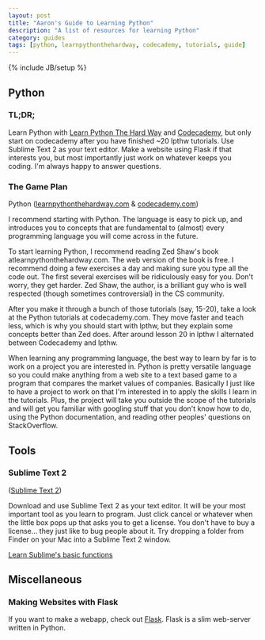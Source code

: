 ```yaml
---
layout: post
title: "Aaron's Guide to Learning Python"
description: "A list of resources for learning Python"
category: guides
tags: [python, learnpythonthehardway, codecademy, tutorials, guide]
---
```

{% include JB/setup %}

## Python

### TL;DR;

Learn Python with [Learn Python The Hard Way](http://learnpythonthehardway.com) and [Codecademy](http://www.codecademy.com), but only start on codecademy after you have finished ~20 lpthw tutorials. Use Sublime Text 2 as your text editor. Make a website using Flask if that interests you, but most importantly just work on whatever keeps you coding. I'm always happy to answer questions.

### The Game Plan

Python ([learnpythonthehardway.com](http://learnpythonthehardway.com) & [codecademy.com](http://www.codecademy.com))

I recommend starting with Python. The language is easy to pick up, and introduces you to concepts that are fundamental to (almost) every programming language you will come across in the future.

To start learning Python, I recommend reading Zed Shaw's book atlearnpythonthehardway.com. The web version of the book is free. I recommend doing a few exercises a day and making sure you type all the code out. The first several exercises will be ridiculously easy for you. Don't worry, they get harder. Zed Shaw, the author, is a brilliant guy who is well respected (though sometimes controversial) in the CS community.

After you make it through a bunch of those tutorials (say, 15-20), take a look at the Python tutorials at codecademy.com. They move faster and teach less, which is why you should start with lpthw, but they explain some concepts better than Zed does. After around lesson 20 in lpthw I alternated between Codecademy and lpthw.

When learning any programming language, the best way to learn by far is to work on a project you are interested in. Python is pretty versatile language so you could make anything from a web site to a text based game to a program that compares the market values of companies. Basically I just like to have a project to work on that I'm interested in to apply the skills I learn in the tutorials. Plus, the project will take you outside the scope of the tutorials and will get you familiar with googling stuff that you don't know how to do, using the Python documentation, and reading other peoples' questions on StackOverflow.

## Tools

### Sublime Text 2

([Sublime Text 2](http://www.sublimetext.com/2))

Download and use Sublime Text 2 as your text editor. It will be your most important tool as you learn to program. Just click cancel or whatever when the little box pops up that asks you to get a license. You don't have to buy a license... they just like to bug people about it. Try dropping a folder from Finder on your Mac into a Sublime Text 2 window.

[Learn Sublime's basic functions](http://www.hongkiat.com/blog/sublime-text-tips/)

## Miscellaneous

### Making Websites with Flask

If you want to make a webapp, check out [Flask](http://flask.pocoo.org/). Flask is a slim web-server written in Python.

